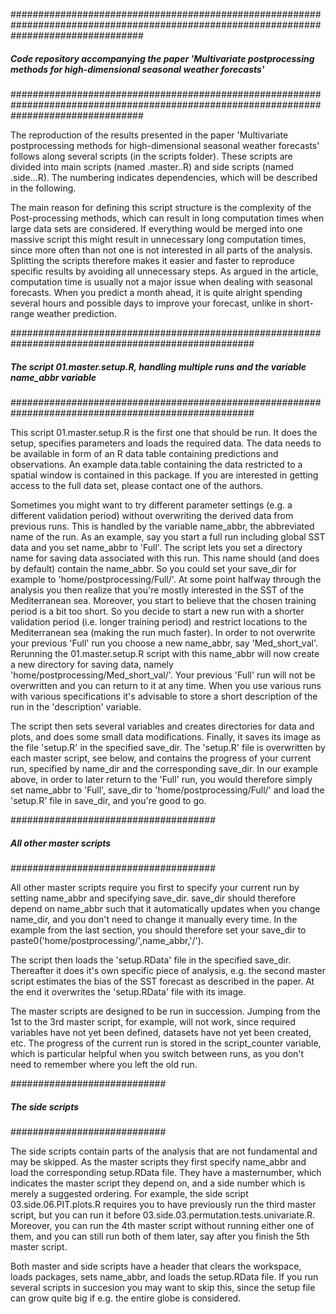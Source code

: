 
########################################################################################################################################
##### Code repository accompanying the paper 'Multivariate postprocessing methods for high-dimensional seasonal weather forecasts' #####
########################################################################################################################################


The reproduction of the results presented in the paper 'Multivariate postprocessing methods for high-dimensional seasonal weather forecasts'
follows along several scripts (in the scripts folder). 
These scripts are divided into main scripts (named <number>.master.<description>.R) and side scripts
(named <masternumber>.side.<sidenumber>.<description>.R).
The numbering indicates dependencies, which will be described in the following. 

The main reason for defining this script structure is the complexity of the Post-processing methods, which can result in long computation times when large data sets are considered.
If everything would be merged into one massive script this might result in unnecessary long computation times, since more often than not one is not interested in all parts of the analysis.
Splitting the scripts therefore makes it easier and faster to reproduce specific results by avoiding all unnecessary steps.
As argued in the article, computation time is usually not a major issue when dealing with seasonal forecasts. 
When you predict a month ahead, it is quite alright spending several hours and possible days to improve your forecast, unlike in short-range weather prediction.

####################################################################################################
##### The script 01.master.setup.R, handling multiple runs and the variable name_abbr variable #####
####################################################################################################

This script 01.master.setup.R is the first one that should be run. It does the setup, specifies parameters and loads the required data. 
The data needs to be available in form of an R data table containing predictions and observations.
An example data.table containing the data restricted to a spatial window is contained in this package. 
If you are interested in getting access to the full data set, please contact one of the authors.

Sometimes you might want to try different parameter settings (e.g. a different validation period) without overwriting the derived data from previous runs.
This is handled by the variable name_abbr, the abbreviated name of the run.
As an example, say you start a full run including global SST data and you set name_abbr to 'Full'. 
The script lets you set a directory name for saving data associated with this run. This name should (and does by default) contain the name_abbr. 
So you could set your save_dir for example to 'home/postprocessing/Full/'.
At some point halfway through the analysis you then realize that you're mostly interested in the SST of the Mediterranean sea. 
Moreover, you start to believe that the chosen training period is a bit too short. 
So you decide to start a new run with a shorter validation period (i.e. longer training period) and restrict locations to the Mediterranean sea (making the run much faster).
In order to not overwrite your previous 'Full' run you choose a new name_abbr, say 'Med_short_val'. 
Rerunning the 01.master.setup.R script with this name_abbr will now create a new directory for saving data, namely 'home/postprocessing/Med_short_val/'. 
Your previous 'Full' run will not be overwritten and you can return to it at any time.
When you use various runs with various specifications it's advisable to store a short description of the run in the 'description' variable.

The script then sets several variables and creates directories for data and plots, and does some small data modifications.
Finally, it saves its image as the file 'setup.R' in the specified save_dir. 
The 'setup.R' file is overwritten by each master script, see below, and contains the progress of your current run, specified by name_dir and the corresponding save_dir.
In our example above, in order to later return to the 'Full' run, you would therefore simply set name_abbr to 'Full', save_dir to 'home/postprocessing/Full/' and load 
the 'setup.R' file in save_dir, and you're good to go.

#####################################
##### All other master scripts ######
#####################################

All other master scripts require you first to specify your current run by setting name_abbr and specifying save_dir. 
save_dir should therefore depend on name_abbr such that it automatically updates when you change name_dir, and you don't need to change it manually every time.
In the example from the last section, you should therefore set your save_dir to paste0('home/postprocessing/',name_abbr,'/').

The script then loads the 'setup.RData' file in the specified save_dir. Thereafter it does it's own specific piece of analysis, 
e.g. the second master script estimates the bias of the SST forecast as described in the paper.
At the end it overwrites the 'setup.RData' file with its image.

The master scripts are designed to be run in succession. Jumping from the 1st to the 3rd master script, for example, will not work, 
since required variables have not yet been defined, datasets have not yet been created, etc. The progress of the current run is stored in the script_counter variable,
which is particular helpful when you switch between runs, as you don't need to remember where you left the old run.

############################
##### The side scripts #####
############################

The side scripts contain parts of the analysis that are not fundamental and may be skipped. As the master scripts they first specify name_abbr and load the corresponding setup.RData file. 
They have a masternumber, which indicates the master script they depend on, and a side number which is merely a suggested ordering. 
For example, the side script 03.side.06.PIT.plots.R requires you to have previously run the third master script, but you can run it before 03.side.03.permutation.tests.univariate.R.
Moreover, you can run the 4th master script without running either one of them, and you can still run both of them later, say after you finish the 5th master script.
 
Both master and side scripts have a header that clears the workspace, loads packages, sets name_abbr, and loads the setup.RData file. 
If you run several scripts in succesion you may want to skip this, since the setup file can grow quite big if e.g. the entire globe is considered.




